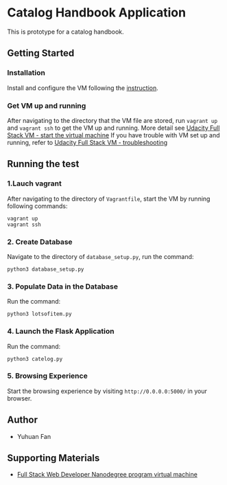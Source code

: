 # Catalog Handbook Application
This is prototype for a catalog handbook.


## Getting Started
### Installation 
Install and configure the VM following the [instruction](https://github.com/udacity/fullstack-nanodegree-vm). 

### Get VM up and running
After navigating to the directory that the VM file are stored, run `vagrant up` and `vagrant ssh` to get the VM up and running. More detail see [Udacity Full Stack VM - start the virtual machine](https://github.com/udacity/fullstack-nanodegree-vm#start-the-virtual-machine)
If you have trouble with VM set up and running, refer to [Udacity Full Stack VM - troubleshooting](https://github.com/udacity/fullstack-nanodegree-vm#start-the-virtual-machine)

## Running the test
### 1.Lauch vagrant
After navigating to the directory of `Vagrantfile`, start the VM by running following commands:
```
vagrant up
vagrant ssh
```

### 2. Create Database
Navigate to the directory of `database_setup.py`, run the command:
```
python3 database_setup.py
```

### 3. Populate Data in the Database
Run the command:
```
python3 lotsofitem.py
```

### 4. Launch the Flask Application
Run the command:
```
python3 catelog.py
```

### 5. Browsing Experience
Start the browsing experience by visiting `http://0.0.0.0:5000/` in your browser.

## Author
- Yuhuan Fan 

## Supporting Materials
- [Full Stack Web Developer Nanodegree program virtual machine](https://github.com/udacity/fullstack-nanodegree-vm#full-stack-web-developer-nanodegree-program-virtual-machine)
